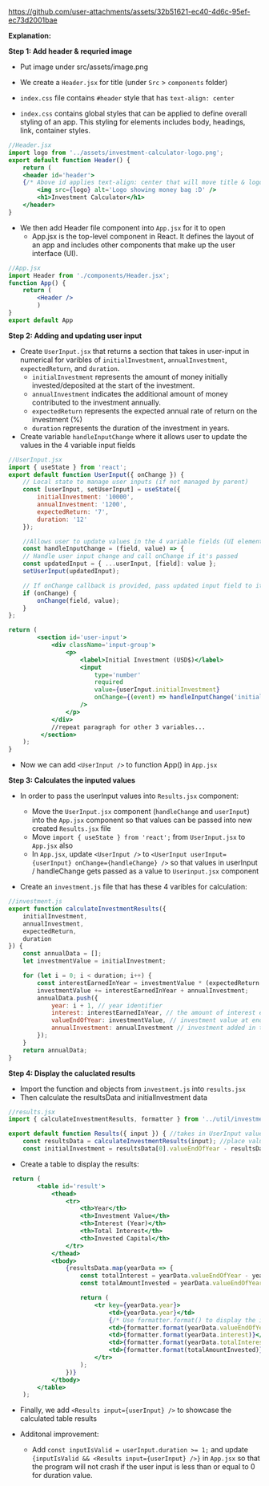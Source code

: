 
https://github.com/user-attachments/assets/32b51621-ec40-4d6c-95ef-ec73d2001bae

**Explanation:**

**Step 1: Add header & requried image**
- Put image under src/assets/image.png

- We create a `Header.jsx` for title (under `Src` > `components` folder)
- `index.css` file contains `#header` style that has `text-align: center`
- `index.css` contains global styles that can be applied to define overall styling of an app. This styling for elements includes body, headings, link, container styles. 

```jsx
//Header.jsx
import logo from '../assets/investment-calculator-logo.png';
export default function Header() {
    return (
    <header id='header'> 
    {/* Above id applies text-align: center that will move title & logo to center*/}
        <img src={logo} alt='Logo showing money bag :D' />
        <h1>Investment Calculator</h1>
    </header>
}
```

- We then add Header file component into `App.jsx` for it to open
  - App.jsx is the top-level component in React. It defines the layout of an app and includes other components that make up the user interface (UI).

```jsx
//App.jsx
import Header from './components/Header.jsx';
function App() {
    return (    
        <Header />
        )
}
export default App
```
**Step 2: Adding and updating user input**
- Create `UserInput.jsx` that returns a section that takes in user-input in numerical for varibles of `initialInvestment`, `annualInvestment`, `expectedReturn`, and `duration`. 
    - `initialInvestment` represents the amount of money initially invested/deposited at the start of the investment.
    - `annualInvestment` indicates the additional amount of money contributed to the investment annually.
    - `expectedReturn` represents the  expected annual rate of return on the investment (%)
    - `duration` represents the duration of the investment in years.
- Create variable `handleInputChange` where it allows user to update the values in the 4 variable input fields

```jsx
//UserInput.jsx
import { useState } from 'react';
export default function UserInput({ onChange }) {
    // Local state to manage user inputs (if not managed by parent)
    const [userInput, setUserInput] = useState({
        initialInvestment: '10000',
        annualInvestment: '1200',
        expectedReturn: '7',
        duration: '12'
    });

    //Allows user to update values in the 4 variable fields (UI element input box)
    const handleInputChange = (field, value) => {
    // Handle user input change and call onChange if it's passed
    const updatedInput = { ...userInput, [field]: value };
    setUserInput(updatedInput);

    // If onChange callback is provided, pass updated input field to it
    if (onChange) {
        onChange(field, value);
    }
};

return (
        <section id='user-input'>
            <div className='input-group'>
                <p>
                    <label>Initial Investment (USD$)</label>
                    <input
                        type='number'
                        required
                        value={userInput.initialInvestment}
                        onChange={(event) => handleInputChange('initialInvestment', event.target.value)}
                    />
                </p>
            </div>
            //repeat paragraph for other 3 variables...
         </section>
    );
}
 ```
 - Now we can add `<UserInput />` to function App() in `App.jsx`
 
**Step 3: Calculates the inputed values**
- In order to pass the userInput values into `Results.jsx` component:
    - Move the `UserInput.jsx` component (`handleChange` and `userInput`) into the `App.jsx` component so that values can be passed into new created `Results.jsx` file
    - Move `import { useState } from 'react';` from `UserInput.jsx` to `App.jsx` also
    - In `App.jsx`, update `<UserInput />` to `<UserInput userInput={userInput} onChange={handleChange} />` so that values in userInput / handleChange gets passed as a value to `Userinput.jsx` component 

- Create an `investment.js` file that has these 4 varibles for calculation:
```jsx
//investment.js
export function calculateInvestmentResults({
    initialInvestment,
    annualInvestment,
    expectedReturn,
    duration
}) {
    const annualData = [];
    let investmentValue = initialInvestment;

    for (let i = 0; i < duration; i++) {
        const interestEarnedInYear = investmentValue * (expectedReturn / 100);
        investmentValue += interestEarnedInYear + annualInvestment;
        annualData.push({ 
            year: i + 1, // year identifier
            interest: interestEarnedInYear, // the amount of interest earned in this year
            valueEndOfYear: investmentValue, // investment value at end of year
            annualInvestment: annualInvestment // investment added in this year
        });
    }
    return annualData;
}
```

**Step 4: Display the caluclated results**
- Import the function and objects from `investment.js` into `results.jsx `
- Then calculate the resultsData and initialInvestment data
```jsx
//results.jsx
import { calculateInvestmentResults, formatter } from '../util/investment.js';

export default function Results({ input }) { //takes in UserInput values from App.jsx
    const resultsData = calculateInvestmentResults(input); //place values into investment.js to calculates investment results
    const initialInvestment = resultsData[0].valueEndOfYear - resultsData[0].interest - resultsData[0].annualInvestment;
```

- Create a table to display the results:
```jsx
 return (
        <table id='result'>
            <thead>
                <tr> 
                    <th>Year</th>
                    <th>Investment Value</th>
                    <th>Interest (Year)</th>
                    <th>Total Interest</th>
                    <th>Invested Capital</th>
                </tr>
            </thead>
            <tbody>
                {resultsData.map(yearData => {
                    const totalInterest = yearData.valueEndOfYear - yearData.annualInvestment * yearData.year - initialInvestment;
                    const totalAmountInvested = yearData.valueEndOfYear - totalInterest;

                    return (
                        <tr key={yearData.year}>
                            <td>{yearData.year}</td>
                            {/* Use formatter.format() to display the investment value to 2 decimal places */}
                            <td>{formatter.format(yearData.valueEndOfYear)}</td>
                            <td>{formatter.format(yearData.interest)}</td>
                            <td>{formatter.format(yearData.totalInterest)}</td>
                            <td>{formatter.format(totalAmountInvested)}</td> {/* Ensure only necessary columns */}
                        </tr>
                    );
                })}
            </tbody>
        </table>
    );
```

- Finally, we add `<Results input={userInput} />` to showcase the calculated table results

- Additonal improvement:
    - Add `const inputIsValid = userInput.duration >= 1;` and update `{inputIsValid && <Results input={userInput} />}` in `App.jsx` so that the program will not crash if the user input is less than or equal to 0 for duration value. 
